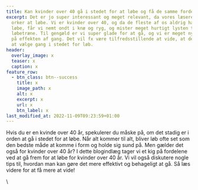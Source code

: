 ```yaml
---
title: Kan kvinder over 40 gå i stedet for at løbe og få de samme fordele?
excerpt: Det er jo super interessant og meget relevant, da vores læsere ikke
  orker at løbe. Vi er kvinder over 40, og da de fleste af os aldrig har lært at
  løbe, får vi nemt ondt i knæ og ryg, og mister meget hurtigt lysten til at
  løbetræne. Til gengæld er vi super glade for at gå, og vi er meget nysgerrige
  på effekten af gang. Det vil fx være tilfredsstillende at vide, at det er ok
  at vælge gang i stedet for løb.
header:
  overlay_image: x
  teaser: x
  caption: x
feature_row:
  - btn_class: btn--success
    title: x
    image_path: x
    alt: x
    excerpt: x
    url: x
    btn_label: x
last_modified_at: 2022-11-09T09:23:59+01:00
---
```

<!--StartFragment-->

Hvis du er en kvinde over 40 år, spekulerer du måske på, om det stadig er i orden at gå i stedet for at løbe. Når alt kommer til alt, bliver løb ofte set som den bedste måde at komme i form og holde sig sund på. Men gælder det også for kvinder over 40 år? I dette blogindlæg tager vi et kig på fordelene ved at gå frem for at løbe for kvinder over 40 år. Vi vil også diskutere nogle tips til, hvordan man kan gøre det mere effektivt og behageligt at gå. Så læs videre for at få mere at vide!

\
<!--EndFragment-->